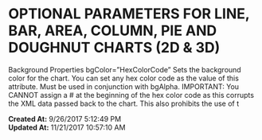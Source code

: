 # OPTIONAL PARAMETERS FOR LINE, BAR, AREA, COLUMN, PIE AND DOUGHNUT CHARTS (2D & 3D)

Background Properties bgColor=”HexColorCode” Sets the background color for the chart. You can set any hex color code as the value of this attribute. Must be used in conjunction with bgAlpha. IMPORTANT: You CANNOT assign a # at the beginning of the hex color code as this corrupts the XML data passed back to the chart. This also prohibits the use of t  

**Created At:** 9/26/2017 5:12:49 PM  
**Updated At:** 11/21/2017 10:57:10 AM  

